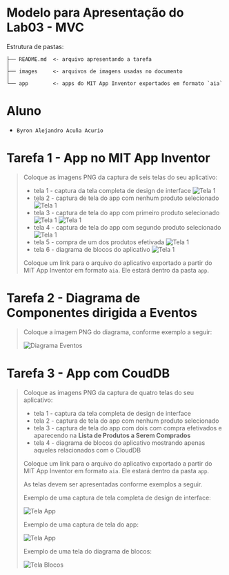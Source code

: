 # Modelo para Apresentação do Lab03 - MVC

Estrutura de pastas:

~~~
├── README.md  <- arquivo apresentando a tarefa
│
├── images     <- arquivos de imagens usadas no documento
│
└── app        <- apps do MIT App Inventor exportados em formato `aia`
~~~

# Aluno
* `Byron Alejandro Acuña Acurio`

# Tarefa 1 - App no MIT App Inventor

> Coloque as imagens PNG da captura de seis telas do seu aplicativo:
> * tela 1 - captura da tela completa de design de interface
> ![Tela 1](images/Tarea1-tela1.png)
> * tela 2 - captura de tela do app com nenhum produto selecionado
> ![Tela 1](images/Tarea1-tela2.png)
> * tela 3 - captura de tela do app com primeiro produto selecionado
> ![Tela 1](images/Tarea1-tela3.1.png)
> ![Tela 1](images/Tarea1-tela3.2.png)
> * tela 4 - captura de tela do app com segundo produto selecionado
> ![Tela 1](images/Tarea1-tela4.png)
> * tela 5 - compra de um dos produtos efetivada
> ![Tela 1](images/Tarea1-tela5.png)
> * tela 6 - diagrama de blocos do aplicativo
> ![Tela 1](images/Tarea1-tela6.png)
>
> Coloque um link para o arquivo do aplicativo exportado a partir do MIT App Inventor em formato `aia`. Ele estará dentro da pasta `app`.

# Tarefa 2 - Diagrama de Componentes dirigida a Eventos

> Coloque a imagem PNG do diagrama, conforme exemplo a seguir:
>
> ![Diagrama Eventos](images/mit-app-inventor-events.png)

# Tarefa 3 - App com CoudDB

> Coloque as imagens PNG da captura de quatro telas do seu aplicativo:
> * tela 1 - captura da tela completa de design de interface
> * tela 2 - captura de tela do app com nenhum produto selecionado
> * tela 3 - captura de tela do app com dois com compra efetivados e aparecendo na **Lista de Produtos a Serem Comprados**
> * tela 4 - diagrama de blocos do aplicativo mostrando apenas aqueles relacionados com o CloudDB
>
> Coloque um link para o arquivo do aplicativo exportado a partir do MIT App Inventor em formato `aia`. Ele estará dentro da pasta `app`.
>
> As telas devem ser apresentadas conforme exemplos a seguir.
>
> Exemplo de uma captura de tela completa de design de interface:
>
> ![Tela App](images/design.png)
>
> Exemplo de uma captura de tela do app:
>
> ![Tela App](images/aplicativo.png)
>
> Exemplo de uma tela do diagrama de blocos:
>
> ![Tela Blocos](images/blocks.png)
